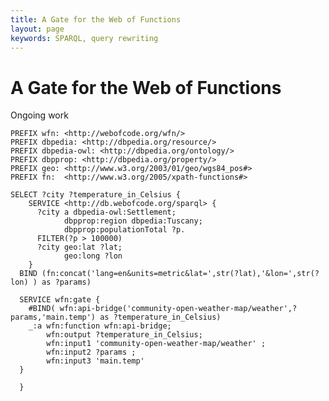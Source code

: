 ```yaml
---
title: A Gate for the Web of Functions
layout: page
keywords: SPARQL, query rewriting
---
```

A Gate for the Web of Functions
===============================
Ongoing work

    PREFIX wfn: <http://webofcode.org/wfn/>
    PREFIX dbpedia: <http://dbpedia.org/resource/>
    PREFIX dbpedia-owl: <http://dbpedia.org/ontology/>
    PREFIX dbpprop: <http://dbpedia.org/property/>
    PREFIX geo: <http://www.w3.org/2003/01/geo/wgs84_pos#>
    PREFIX fn:  <http://www.w3.org/2005/xpath-functions#>
            
    SELECT ?city ?temperature_in_Celsius {
        SERVICE <http://db.webofcode.org/sparql> {
          ?city a dbpedia-owl:Settlement;
                dbpprop:region dbpedia:Tuscany;
                dbpprop:populationTotal ?p.
          FILTER(?p > 100000)
          ?city geo:lat ?lat;
                geo:long ?lon
        }
      BIND (fn:concat('lang=en&units=metric&lat=',str(?lat),'&lon=',str(?lon) ) as ?params)
      
      SERVICE wfn:gate {
        #BIND( wfn:api-bridge('community-open-weather-map/weather',?params,'main.temp') as ?temperature_in_Celsius)
        _:a wfn:function wfn:api-bridge;
            wfn:output ?temperature_in_Celsius;
            wfn:input1 'community-open-weather-map/weather' ;
            wfn:input2 ?params ;
            wfn:input3 'main.temp' 
      }
      
      }
